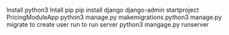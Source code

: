 Install python3
Intall pip
pip install django
django-admin startproject PricingModuleApp
python3 manage.py makemigrations
python3 manage.py migrate
to create user run <python3 manage.py createsuperuser>
to run server python3 mangage.py runserver